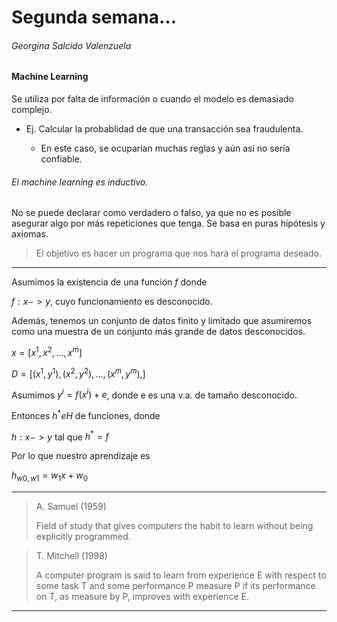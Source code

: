 # Segunda semana...

###### Georgina Salcido Valenzuela

#### 

#### Machine Learning

Se utiliza por falta de información o cuando el modelo es demasiado complejo.

- Ej. Calcular la probablidad de que una transacción sea fraudulenta.
  
  - En este caso, se ocuparían muchas reglas y aún así no sería confiable.



###### El machine learning es inductivo.

No se puede declarar como verdadero o falso, ya que no es posible asegurar algo por más repeticiones que tenga. Se basa en puras hipótesis y axiomas.



> El objetivo es hacer un programa que nos hará el programa deseado.



---



Asumimos la existencia de una función $f$ donde

$f: x -> y$, cuyo funcionamiento es desconocido.

Además, tenemos un conjunto de datos finito y limitado que asumiremos como una muestra de un conjunto más grande de datos desconocidos.

$x = [x^1, x^2, ..., x^m]$

$D = [(x^1, y^1), (x^2, y^2), ..., (x^m, y^m),]$

Asumimos $y^i = f(x^i) + e$, donde e es una v.a. de tamaño desconocido.

Entonces $h^* e H$ de funciones, donde

$h: x->y$ tal que $h^*=f$

Por lo que nuestro aprendizaje es

$h_{w0,w1} = w_1x + w_0$



---



> A. Samuel (1959)
> 
> Field of study that gives computers the habit to learn without being explicitly programmed.



> T. Mitchell (1998)
> 
> A computer program is said to learn from experience E with respect to some task T and some performance P measure P if its performance on T, as measure by P, improves with experience E.



---






